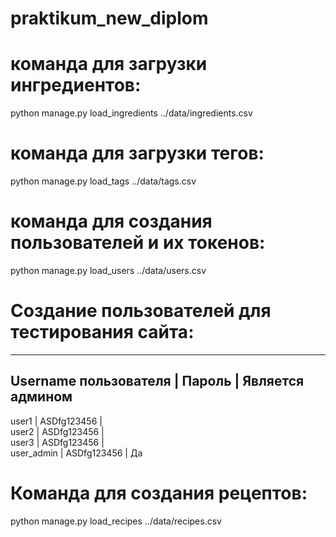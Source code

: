 # praktikum_new_diplom

# команда для загрузки ингредиентов:
python manage.py load_ingredients ../data/ingredients.csv

# команда для загрузки тегов:
python manage.py load_tags ../data/tags.csv

# команда для создания пользователей и их токенов:
python manage.py load_users ../data/users.csv

# Создание пользователей для тестирования сайта:
------------------------------------------------------------------
Username пользователя   |   Пароль          |   Является админом
------------------------------------------------------------------
user1                   |   ASDfg123456     |       
user2                   |   ASDfg123456     |       
user3                   |   ASDfg123456     |       
user_admin              |   ASDfg123456     |       Да

# Команда для создания рецептов:

python manage.py load_recipes ../data/recipes.csv

